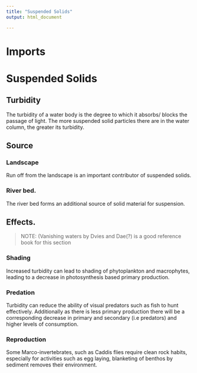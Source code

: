 ```yaml
---
title: "Suspended Solids"
output: html_document

---
```


# Imports

#  Suspended Solids

## Turbidity
The turbidity of a water body is the degree to which it absorbs/ blocks the passage of light. The more suspended solid particles there are in the water column, the greater its turbidity. 

## Source   

### Landscape
Run off from the landscape is an important contributor of suspended solids. 

### River bed. 
The river bed forms an additional source of solid material for suspension. 

##  Effects. 

>NOTE: (Vanishing waters by Dvies and Dae(?) is a good reference book for this section

### Shading 
Increased turbidity can lead to shading of phytoplankton and macrophytes, leading to a decrease in photosynthesis based primary production. 

### Predation 
Turbidity can reduce the ability of visual predators such as fish to hunt effectively. Additionally as there is less primary production there will be a corresponding decrease in primary and secondary (i.e predators) and higher levels of consumption. 

### Reproduction
Some Marco-invertebrates, such as Caddis flies require clean rock habits, especially for activities such as egg laying, blanketing of benthos by sediment removes their environment. 

